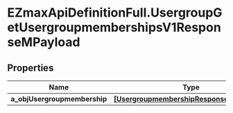 # EZmaxApiDefinitionFull.UsergroupGetUsergroupmembershipsV1ResponseMPayload

## Properties

Name | Type | Description | Notes
------------ | ------------- | ------------- | -------------
**a_objUsergroupmembership** | [**[UsergroupmembershipResponseCompound]**](UsergroupmembershipResponseCompound.md) |  | 


